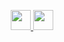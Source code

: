 


<p align="center">
	<a href="https://www.linkedin.com/in/matiasberrios" target="_blank">
		<img height="32" width="32" src="https://cdn.simpleicons.org/linkedin/0A66C2" />
	</a>
	<a href="https://twitter.com/matiasberrioss/" target="_blank">
		<img height="32" width="32" src="https://cdn.simpleicons.org/x/ffffff"/>
	</a>
</p>
